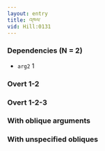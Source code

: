 ```yaml
---
layout: entry
title: འཁལ་
vid: Hill:0131
---
```

### Dependencies (N = 2)
* `arg2` 1


### Overt 1-2


### Overt 1-2-3


### With oblique arguments


### With unspecified obliques
